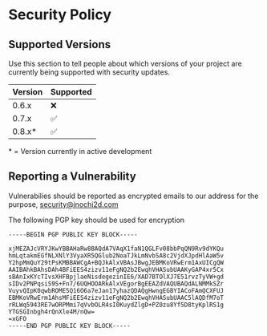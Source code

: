 # Security Policy

## Supported Versions

Use this section to tell people about which versions of your project are
currently being supported with security updates.

| Version | Supported          |
| ------- | ------------------ |
| 0.6.x   | :x:                |
| 0.7.x   | :white_check_mark: |
| 0.8.x*  | :white_check_mark: |

\* = Version currently in active development

## Reporting a Vulnerability

Vulnerabilies should be reported as encrypted emails to our address for the purpose, security@inochi2d.com

The following PGP key should be used for encryption
```
-----BEGIN PGP PUBLIC KEY BLOCK-----
 
xjMEZAJcVRYJKwYBBAHaRw8BAQdA7VAqX1faN1QGLFv08bbPqQN9Rv9dYKQu
hmLqtakmEGfNLXNlY3VyaXR5QGlub2NoaTJkLmNvbSA8c2VjdXJpdHlAaW5v
Y2hpMmQuY29tPsKMBBAWCgA+BQJkAlxVBAsJBwgJEBMKoVRwErm1AxUICgQW
AAIBAhkBAhsDAh4BFiEES4zizv11eFgNQ2b2EwqhVHASubUAAKyGAP4xr5Cx
sBAnIxKYcTIvsXHFBpjlaeNisdegezinIE6/XAD7BTOlXJ7E51rvzTyVW+gd
sIDv2PNPqsiS9S+Fn7/6UQHOOARkAlxVEgorBgEEAZdVAQUBAQdALNMMkSZr
VuyvQIpK0qwbROME5Q16O6a7eJan17yhazQDAQgHwngEGBYIACoFAmQCXFUJ
EBMKoVRwErm1AhsMFiEES4zizv11eFgNQ2b2EwqhVHASubUAAC5lAQDfM7oT
rRLWq5943RE7wORPMmi7qVvbOLR4sI0KuydZlgD+PZ0zu8Yf5D8tyKplRS1g
YTGSGInbgh4rQnXle4M/nQw=
=xGFO
-----END PGP PUBLIC KEY BLOCK-----
```
